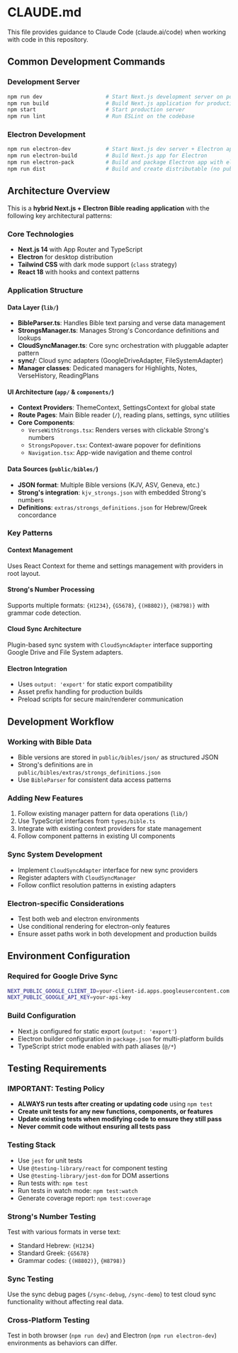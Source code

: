 # CLAUDE.md

This file provides guidance to Claude Code (claude.ai/code) when working with code in this repository.

## Common Development Commands

### Development Server
```bash
npm run dev                    # Start Next.js development server on port 3000
npm run build                  # Build Next.js application for production
npm start                      # Start production server
npm run lint                   # Run ESLint on the codebase
```

### Electron Development
```bash
npm run electron-dev           # Start Next.js dev server + Electron app
npm run electron-build         # Build Next.js app for Electron
npm run electron-pack          # Build and package Electron app with electron-builder
npm run dist                   # Build and create distributable (no publish)
```

## Architecture Overview

This is a **hybrid Next.js + Electron Bible reading application** with the following key architectural patterns:

### Core Technologies
- **Next.js 14** with App Router and TypeScript
- **Electron** for desktop distribution
- **Tailwind CSS** with dark mode support (`class` strategy)
- **React 18** with hooks and context patterns

### Application Structure

#### Data Layer (`lib/`)
- **BibleParser.ts**: Handles Bible text parsing and verse data management
- **StrongsManager.ts**: Manages Strong's Concordance definitions and lookups
- **CloudSyncManager.ts**: Core sync orchestration with pluggable adapter pattern
- **sync/**: Cloud sync adapters (GoogleDriveAdapter, FileSystemAdapter)
- **Manager classes**: Dedicated managers for Highlights, Notes, VerseHistory, ReadingPlans

#### UI Architecture (`app/` & `components/`)
- **Context Providers**: ThemeContext, SettingsContext for global state
- **Route Pages**: Main Bible reader (`/`), reading plans, settings, sync utilities
- **Core Components**: 
  - `VerseWithStrongs.tsx`: Renders verses with clickable Strong's numbers
  - `StrongsPopover.tsx`: Context-aware popover for definitions
  - `Navigation.tsx`: App-wide navigation and theme control

#### Data Sources (`public/bibles/`)
- **JSON format**: Multiple Bible versions (KJV, ASV, Geneva, etc.)
- **Strong's integration**: `kjv_strongs.json` with embedded Strong's numbers
- **Definitions**: `extras/strongs_definitions.json` for Hebrew/Greek concordance

### Key Patterns

#### Context Management
Uses React Context for theme and settings management with providers in root layout.

#### Strong's Number Processing
Supports multiple formats: `{H1234}`, `{G5678}`, `{(H8802)}`, `{H8798)}` with grammar code detection.

#### Cloud Sync Architecture
Plugin-based sync system with `CloudSyncAdapter` interface supporting Google Drive and File System adapters.

#### Electron Integration
- Uses `output: 'export'` for static export compatibility
- Asset prefix handling for production builds
- Preload scripts for secure main/renderer communication

## Development Workflow

### Working with Bible Data
- Bible versions are stored in `public/bibles/json/` as structured JSON
- Strong's definitions are in `public/bibles/extras/strongs_definitions.json`
- Use `BibleParser` for consistent data access patterns

### Adding New Features
1. Follow existing manager pattern for data operations (`lib/`)
2. Use TypeScript interfaces from `types/bible.ts`
3. Integrate with existing context providers for state management
4. Follow component patterns in existing UI components

### Sync System Development
- Implement `CloudSyncAdapter` interface for new sync providers
- Register adapters with `CloudSyncManager`
- Follow conflict resolution patterns in existing adapters

### Electron-specific Considerations
- Test both web and electron environments
- Use conditional rendering for electron-only features
- Ensure asset paths work in both development and production builds

## Environment Configuration

### Required for Google Drive Sync
```bash
NEXT_PUBLIC_GOOGLE_CLIENT_ID=your-client-id.apps.googleusercontent.com
NEXT_PUBLIC_GOOGLE_API_KEY=your-api-key
```

### Build Configuration
- Next.js configured for static export (`output: 'export'`)
- Electron builder configuration in `package.json` for multi-platform builds
- TypeScript strict mode enabled with path aliases (`@/*`)

## Testing Requirements

### IMPORTANT: Testing Policy
- **ALWAYS run tests after creating or updating code** using `npm test`
- **Create unit tests for any new functions, components, or features**
- **Update existing tests when modifying code to ensure they still pass**
- **Never commit code without ensuring all tests pass**

### Testing Stack
- Use `jest` for unit tests
- Use `@testing-library/react` for component testing
- Use `@testing-library/jest-dom` for DOM assertions
- Run tests with: `npm test`
- Run tests in watch mode: `npm test:watch`
- Generate coverage report: `npm test:coverage`

### Strong's Number Testing
Test with various formats in verse text:
- Standard Hebrew: `{H1234}`
- Standard Greek: `{G5678}` 
- Grammar codes: `{(H8802)}`, `{H8798)}`

### Sync Testing
Use the sync debug pages (`/sync-debug`, `/sync-demo`) to test cloud sync functionality without affecting real data.

### Cross-Platform Testing
Test in both browser (`npm run dev`) and Electron (`npm run electron-dev`) environments as behaviors can differ.